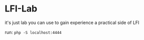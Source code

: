# LFI-Lab
it's just lab you can use to gain experience  a practical side of LFI

run:
  `php -S localhost:4444`


